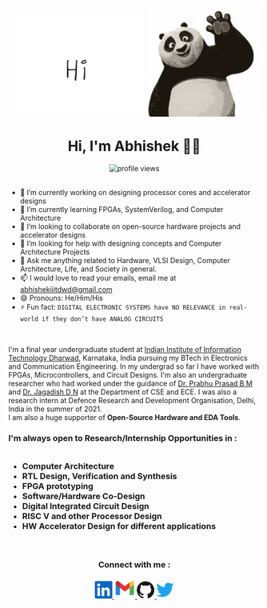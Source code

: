 <div align = "center"> <img src = "media/hi.webp"> <img src = "media/panda.gif"></div>
<h1> <div align = "center"> Hi, I'm Abhishek 👋🏾 </div> </h1>
<div align = "center"> <img alt = "profile views" src="https://komarev.com/ghpvc/?username=heyshakya"> </div> <br>

- 🔭 I’m currently working on designing processor cores and accelerator designs
- 🌱 I’m currently learning FPGAs, SystemVerilog, and Computer Architecture
- 👯 I’m looking to collaborate on open-source hardware projects and accelerator designs
- 🤔 I’m looking for help with designing concepts and Computer Architecture Projects
- 💬 Ask me anything related to Hardware, VLSI Design, Computer Architecture, Life, and Society in general.
- 📫 I would love to read your emails, email me at abhishekiiitdwd@gmail.com
- 😄 Pronouns: He/Him/His
- ⚡ Fun fact: ```DIGITAL ELECTRONIC SYSTEMS have NO RELEVANCE in real-world if they don’t have ANALOG CIRCUITS```

<br>

I'm a final year undergraduate student at [Indian Institute of Information Technology Dharwad](https://iiitdwd.ac.in/), Karnataka, India pursuing my BTech in Electronics and Communication Engineering. In my undergrad so far I have worked with FPGAs, Microcontrollers, and Circuit Designs. I'm also an undergraduate researcher who had worked under the guidance of [Dr. Prabhu Prasad B M](https://prabhuprasadbm.github.io/) and [Dr. Jagadish D N](https://iiitdwd.ac.in/Dr.Jagadish.php) at the Department of CSE and ECE. I was also a research intern at Defence Research and Development Organisation, Delhi, India in the summer of 2021. <br>
I am also a huge supporter of **Open-Source Hardware and EDA Tools**. <br>

<h3>I'm always open to Research/Internship Opportunities in : 
  <br>
  <br>
    <ul>
      <li> Computer Architecture </li>
      <li> RTL Design, Verification and Synthesis </li>
      <li> FPGA prototyping </li>
      <li> Software/Hardware Co-Design </li>
      <li> Digital Integrated Circuit Design </li>
      <li> RISC V and other Processor Design </li>
      <li> HW Accelerator Design for different applications </li>
    </ul>
</h3> 
<br>

<h3> <p align="center">  Connect with me :  </p> </h3>


<p align="center">

  <a href="https://www.linkedin.com/in/heyshakya/" >
    <img alt="Abhishek's LinkedIn" title="LinkedIn" height="35" width="35" src="media/linkedin.svg">
  </a>

   <a href="mailto:abhishekiiitdwd@gmail.com">
    <img alt="Abhishek's Gmail ID" title="Gmail" height="42" width="42" src="media/gmail_2.png">
  </a>

   <a href="https://github.com/heyshakya">
    <img alt="Abhishek's GitHub" title="GitHub" height="35" width="35" src="media/github.svg">
  </a>
  
  <a href="https://twitter.com/heyshakya" >
    <img alt="Abhishek's Twitter" title="Twitter" height="35" width="35" src="media/twitter.svg">
  </a>
</p> 










<!---
<p align="center">
<img src="https://github-readme-stats.vercel.app/api?username=heyshakya&show_icons=true&count_private=true&hide_border=true&theme=beufy">
<img src="https://github-readme-stats.vercel.app/api/top-langs/?username=heyshakya&theme=beufy&hide_border=true">
</p>
<br>
-->



<!---
### Latest blogs :
- [XYZ](Link)
- [ABC](Link)
-->






